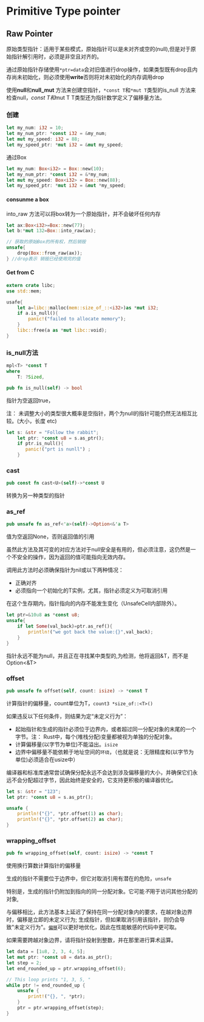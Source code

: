 # Primitive Type pointer

## Raw Pointer

原始类型指针：适用于某些模式，原始指针可以是未对齐或空的(null),但是对于原始指针解引用时，必须是非空且对齐的。

通过原始指针存储使用`*ptr=data`会对旧值进行drop操作，如果类型既有drop且内存尚未初始化，则必须使用**write**否则将对未初始化的内存调用drop

使用**null**和**null_mut** 方法来创建空指针，`*const T`和`*mut T`类型的is_null 方法来检查null，*const T和*mut T T类型还为指针数学定义了偏移量方法。

### 创建

```rust
let my_num: i32 = 10;
let my_num_ptr: *const i32 = &my_num;
let mut my_speed: i32 = 88;
let my_speed_ptr: *mut i32 = &mut my_speed;
```

通过Box<T> 

```rust
let my_num: Box<i32> = Box::new(10);
let my_num_ptr: *const i32 = &*my_num;
let mut my_speed: Box<i32> = Box::new(88);
let my_speed_ptr: *mut i32 = &mut *my_speed;
```

#### consunme a box

into_raw 方法可以将box转为一个原始指针，并不会破坏任何内存

```rust
let ax:Box<i32>=Box::new(77);
let b:*mut 132=Box::into_raw(ax);

// 获取的原始Box的所有权，然后销毁
unsafe{
	drop(Box::from_raw(ax));
} //drop表示 销毁已经使用完的值
```

#### Get from C

```rust
extern crate libc;
use std::mem;

usafe{
	let a=libc::malloc(mem::size_of_::<i32>)as *mut i32;
	if a.is_null(){
		panic!("failed to allocate memory");
	}
	libc::free(a as *mut libc::void);
}
```

### is_null方法

```rust
mpl<T> *const T
where
    T: ?Sized, 

pub fn is_null(self) -> bool
```

指针为空返回true，

注： 未调整大小的类型很大概率是空指针，两个为null的指针可能仍然无法相互比较。(大小，长度 etc)

```rust
let s: &str = "Follow the rabbit";
    let ptr: *const u8 = s.as_ptr();
    if ptr.is_null(){
       panic!("prt is nunll") ;
    }
```

### cast

```rust
pub const fn cast<U>(self)->*const U
```

转换为另一种类型的指针

### as_ref

```RUST
pub unsafe fn as_ref<'a>(self)->Option<&'a T>
```

值为空返回None，否则返回值的引用

虽然此方法及其可变的对应方法对于null安全是有用的，但必须注意，这仍然是一个不安全的操作，因为返回的值可能指向无效内存。

调用此方法时必须确保指针为nil或以下两种情况：

- 正确对齐
- 必须指向一个初始化的T实例，尤其，指针必须定义为可取消引用

在这个生存期内，指针指向的内存不能发生变化（UnsafeCell内部除外）。

```rust
let ptr=&10u8 as *const u8;
unsafe{
	if let Some(val_back)=ptr.as_ref(){
		println!("we got back the value:{}",val_back);
	}
}
```

指针永远不能为null，并且正在寻找某中类型的,为检测，他将返回&T，而不是Option<&T>

### offset

```rust
pub unsafe fn offset(self, count: isize) -> *const T
```

计算指针的偏移量，count单位为T，`count3 *size_of::<T>()`

如果违反以下任何条件，则结果为定“未定义行为”：

- 起始指针和生成的指针必须位于边界内，或者超过同一分配对象的末尾的一个字节。注： Rust中，每个(堆栈分配)变量都被视为单独的分配对象。
- 计算偏移量(以字节为单位)不能溢出。`isize`
- 边界中偏移量不能依赖于地址空间的`环绕`，（也就是说：无限精度和(以字节为单位)必须适合在usize中）

编译器和标准库通常尝试确保分配永远不会达到涉及偏移量的大小，并确保它们永远不会分配超过字节，因此始终是安全的，它支持更积极的编译器优化。

```rust
let s: &str = "123";
let ptr: *const u8 = s.as_ptr();

unsafe {
    println!("{}", *ptr.offset(1) as char);
    println!("{}", *ptr.offset(2) as char);
}
```

### wrapping_offset

```rust
pub fn wrapping_offset(self, count: isize) -> *const T
```

使用换行算数计算指针的偏移量

生成的指针不需要位于边界中，但它对取消引用有潜在的危险，`unsafe`

特别是，生成的指针仍附加到指向的同一分配对象。它可能*不*用于访问其他分配的对象,

与偏移相比，此方法基本上延迟了保持在同一分配对象内的要求，在越对象边界时，偏移是立即的未定义行为; 生成指针，但如果取消引用该指针，则仍会导致"未定义行为"。[`偏移`](https://doc.rust-lang.org/stable/std/primitive.pointer.html#method.offset)可以更好地优化，因此在性能敏感的代码中更可取。

如果需要跨越对象边界，请将指针投射到整数，并在那里进行算术运算。

```rust
let data = [1u8, 2, 3, 4, 5];
let mut ptr: *const u8 = data.as_ptr();
let step = 2;
let end_rounded_up = ptr.wrapping_offset(6);

// This loop prints "1, 3, 5, "
while ptr != end_rounded_up {
    unsafe {
        print!("{}, ", *ptr);
    }
    ptr = ptr.wrapping_offset(step);
}
```

















